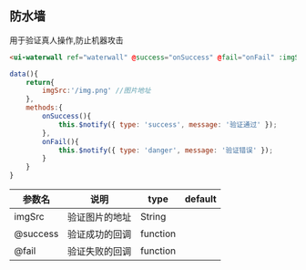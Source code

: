 ## 防水墙
用于验证真人操作,防止机器攻击


```html
<ui-waterwall ref="waterwall" @success="onSuccess" @fail="onFail" :imgSrc="imgSrc" />
```

```js
data(){
    return{
        imgSrc:'/img.png' //图片地址
    },
    methods:{
        onSuccess(){
            this.$notify({ type: 'success', message: '验证通过' });
        },
        onFail(){
            this.$notify({ type: 'danger', message: '验证错误' });
        }
    }
}
```

参数名      |  说明              |   type    | default  
------------|--------------------|-----------|----------
imgSrc      |  验证图片的地址    | String    |          
@success    |  验证成功的回调    | function  |         
@fail       |  验证失败的回调    | function  |         

